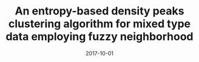 ---
title: "An entropy-based density peaks clustering algorithm for mixed type data employing fuzzy neighborhood"
collection: publications
permalink: /publication/paper-4_2017-10-01
date: 2017-10-01
venue: 'Knowledge-Based Systems'
link: 'https://www.sciencedirect.com/science/article/abs/pii/S0950705117303490'
paperurl: '/files/paper-4_2017-10-01/paper.pdf'
code: '/files/paper-4_2017-10-01/cite.bib'
citation: 'Shifei Ding, Mingjing Du, Tongfeng Sun, Xiao Xu, Yu Xue. &quot;An entropy-based density peaks clustering algorithm for mixed type data employing fuzzy neighborhood.&quot; <i>Knowledge-Based Systems</i>, 2017, 133: 294-313.'
---